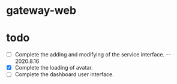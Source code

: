 # gateway-web

# todo
- [ ] Complete the adding and modifying of the service interface. -- 2020.8.16
- [x] Complete the loading of avatar.
- [ ] Complete the dashboard user interface.

